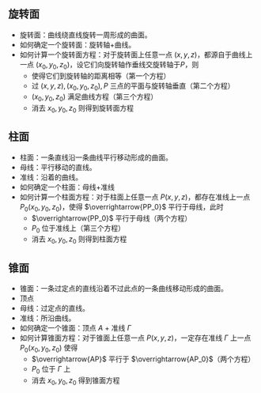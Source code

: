 
## 旋转面

- 旋转面：曲线绕直线旋转一周形成的曲面。
- 如何确定一个旋转面：旋转轴+曲线。
- 如何计算一个旋转面方程：对于旋转面上任意一点 $(x,y,z)$，都源自于曲线上一点 $(x_0,y_0,z_0)$，设它们向旋转轴作垂线交旋转轴于$P$，则
  - 使得它们到旋转轴的距离相等（第一个方程）
  - 过 $(x,y,z), (x_0,y_0,z_0), P$ 三点的平面与旋转轴垂直（第二个方程）
  - $(x_0,y_0,z_0)$ 满足曲线方程（第三个方程）
  - 消去 $x_0,y_0,z_0$ 则得到旋转面方程

## 柱面

- 柱面：一条直线沿一条曲线平行移动形成的曲面。
- 母线：平行移动的直线。
- 准线：沿着的曲线。
- 如何确定一个柱面：母线+准线
- 如何计算一个柱面方程：对于柱面上任意一点 $P(x,y,z)$，都存在准线上一点 $P_0(x_0,y_0,z_0)$，使得 $\overrightarrow{PP_0}$ 平行于母线，此时
  - $\overrightarrow{PP_0}$ 平行于母线（两个方程）
  - $P_0$ 位于准线上（第三个方程）
  - 消去 $x_0,y_0,z_0$ 则得到柱面方程

## 锥面

- 锥面：一条过定点的直线沿着不过此点的一条曲线移动形成的曲面。
- 顶点
- 母线：过定点的直线。
- 准线：所沿曲线。
- 如何确定一个锥面：顶点 $A$ + 准线 $\Gamma$
- 如何计算锥面方程：对于锥面上任意一点 $P(x,y,z)$，一定存在准线 $\Gamma$ 上一点 $P_0(x_0,y_0,z_0)$ 使得
  - $\overrightarrow{AP}$ 平行于 $\overrightarrow{AP_0}$（两个方程）
  - $P_0$ 位于 $\Gamma$ 上
  - 消去 $x_0,y_0,z_0$ 得到锥面方程




